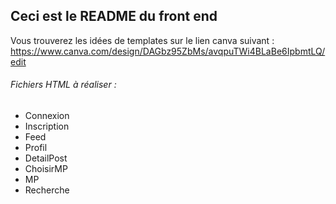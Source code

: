 ## Ceci est le README du front end

Vous trouverez les idées de templates sur le lien canva suivant : 
https://www.canva.com/design/DAGbz95ZbMs/avqpuTWi4BLaBe6IpbmtLQ/edit

###### Fichiers HTML à réaliser :
- Connexion
- Inscription
- Feed
- Profil
- DetailPost
- ChoisirMP
- MP
- Recherche 
